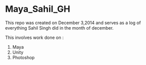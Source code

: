 Maya_Sahil_GH
=============

This repo was created on December 3,2014 and serves as a log of everything Sahil Singh did in the month of december.

This involves work done on :

1) Maya
2) Unity
3) Photoshop
